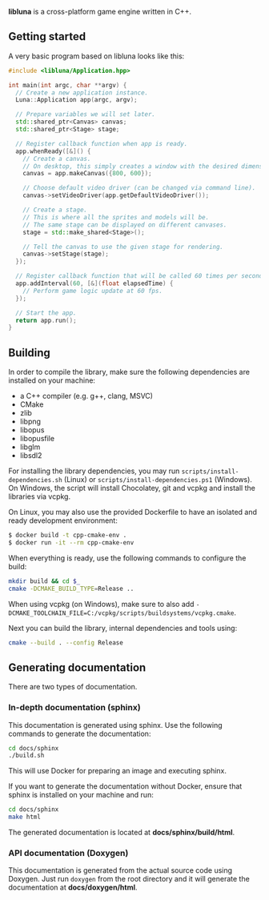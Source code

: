 **libluna** is a cross-platform game engine written in C++.

## Getting started

A very basic program based on libluna looks like this:

```cpp
#include <libluna/Application.hpp>

int main(int argc, char **argv) {
  // Create a new application instance.
  Luna::Application app(argc, argv);

  // Prepare variables we will set later.
  std::shared_ptr<Canvas> canvas;
  std::shared_ptr<Stage> stage;

  // Register callback function when app is ready.
  app.whenReady([&]() {
    // Create a canvas.
    // On desktop, this simply creates a window with the desired dimensions.
    canvas = app.makeCanvas({800, 600});

    // Choose default video driver (can be changed via command line).
    canvas->setVideoDriver(app.getDefaultVideoDriver());

    // Create a stage.
    // This is where all the sprites and models will be.
    // The same stage can be displayed on different canvases.
    stage = std::make_shared<Stage>();

    // Tell the canvas to use the given stage for rendering.
    canvas->setStage(stage);
  });

  // Register callback function that will be called 60 times per second.
  app.addInterval(60, [&](float elapsedTime) {
    // Perform game logic update at 60 fps.
  });

  // Start the app.
  return app.run();
}
```

## Building

In order to compile the library, make sure the following dependencies are
installed on your machine:

- a C++ compiler (e.g. g++, clang, MSVC)
- CMake
- zlib
- libpng
- libopus
- libopusfile
- libglm
- libsdl2

For installing the library dependencies, you may run
`scripts/install-dependencies.sh` (Linux) or `scripts/install-dependencies.ps1`
(Windows). On Windows, the script will install Chocolatey, git and vcpkg and
install the libraries via vcpkg.

On Linux, you may also use the provided Dockerfile to have an isolated and ready
development environment:

```sh
$ docker build -t cpp-cmake-env .
$ docker run -it --rm cpp-cmake-env
```

When everything is ready, use the following commands to configure the build:

```sh
mkdir build && cd $_
cmake -DCMAKE_BUILD_TYPE=Release ..
```

When using vcpkg (on Windows), make sure to also add
`-DCMAKE_TOOLCHAIN_FILE=C:/vcpkg/scripts/buildsystems/vcpkg.cmake`.

Next you can build the library, internal dependencies and tools using:

```sh
cmake --build . --config Release
```

## Generating documentation

There are two types of documentation.

### In-depth documentation (sphinx)

This documentation is generated using sphinx. Use the following commands to
generate the documentation:

```sh
cd docs/sphinx
./build.sh
```

This will use Docker for preparing an image and executing sphinx.

If you want to generate the documentation without Docker, ensure that sphinx is
installed on your machine and run:

```sh
cd docs/sphinx
make html
```

The generated documentation is located at **docs/sphinx/build/html**.

### API documentation (Doxygen)

This documentation is generated from the actual source code using Doxygen.
Just run `doxygen` from the root directory and it will generate the
documentation at **docs/doxygen/html**.
